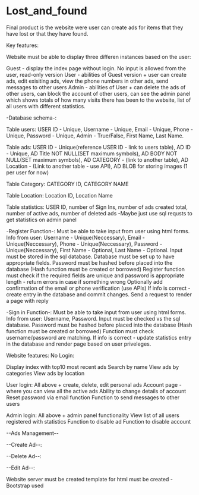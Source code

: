 # Lost_and_found
Final product is the website were user can create ads for items that they have lost or that they have found. 

Key features:

Website must be able to display three differen instances based on the user:

Guest - display the index page without login. No input is allowed from the user, read-only version
User - abilities of Guest version + user can create ads, edit exisiting ads, view the phone numbers in other ads, send messages to other users
Admin - abilities of User + can delete the ads of other users, can block the account of other users, can see the admin panel which shows totals of how many visits there has been to the website, list of all users with different statistics.

-Database schema-:

Table users:
USER ID - Unique, Username - Unique, Email - Unique, Phone - Unique, Password - Unique, Admin - True/False, First Name, Last Name.

Table ads:
USER ID - Unique(reference USER ID - link to users table), AD ID - Unique, AD Title NOT NULL(SET maximum symbols), AD BODY NOT NULL(SET maximum symbols), AD CATEGORY - (link to another table), AD Location - (Link to another table - use API), AD BLOB for storing images (1 per user for now)

Table Category:
CATEGORY ID, CATEGORY NAME

Table Location:
Location ID, Location Name

Table statistics:
USER ID, number of Sign Ins, number of ads created total, number of active ads, number of deleted ads
-Maybe just use sql requsts to get statistics on admin panel

-Register Function-:
Must be able to take input from user using html forms.
Info from user: Username - Unique(Neccessary), Email - Unique(Neccessary), Phone - Unique(Neccessary), Password - Unique(Neccessary), First Name - Optional, Last Name - Optional.
Input must be stored in the sql database. Database must be set up to have appropriate fields.
Password must be hashed before placed into the database (Hash function must be created or borrowed)
Register function must check if the required fields are unique and password is appropriate length  - return errors in case if something wrong
Optionally add confirmation of the email or phone verification (use APIs)
If info is correct - create entry in the database and commit changes.
Send a request to render a page with reply

-Sign in Function-:
Must be able to take input from user using html forms.
Info from user: Username, Password.
Input must be checked vs the sql database.
Password must be hashed before placed into the database (Hash function must be created or borrowed)
Function must check username/password are matching. If info is correct - update statistics entry in the database and render page based on user priveleges.

Website features:
No Login: 

Display index with top10 most recent ads
Search by name 
View ads by categories
View ads by location

User login:
All above + create, delete, edit personal ads
Account page - where you can view all the active ads
Ability to change details of account
Reset password via email function
Function to send messages to other users

Admin login:
All above + admin panel functionality
View list of all users registered with statistics
Function to disable ad
Function to disable account

--Ads Management--

--Create Ad--:

--Delete Ad--:

--Edit Ad--:

Website server must be created
template for html must be created - Bootstrap used 





